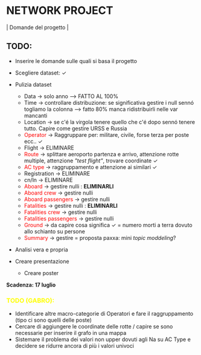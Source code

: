 # NETWORK PROJECT

| Domande del progetto |

## TODO:
- Inserire le domande sulle quali si basa il progetto
- Scegliere dataset: ✓


- Pulizia dataset
  - Data -> solo anno --> FATTO AL 100%
  - Time -> controllare distribuzione: se significativa gestire i null sennó togliamo la colonna --> fatto 80% manca ridistribuirli nelle var mancanti
  - Location -> se c'é la virgola tenere quello che c'é dopo sennó tenere tutto. Capire come gestire URSS e Russia
  - <font color="red">Operator</font> -> Raggruppare per: militare, civile, forse terza per poste ecc.. ✓
  - Flight -> ELIMINARE
  - <font color="red">Route</font> -> splittare aeroporto partenza e arrivo, attenzione rotte multiple, attenzione *"test flight"*, trovare coordinate ✓
  - <font color="red">AC type</font> -> raggruppamento e attenzione ai similari ✓
  - Registration -> ELIMINARE
  - cn/ln -> ELIMINARE
  - <font color="red">Aboard</font> -> gestire nulli : **ELIMINARLI**
  - <font color="red">Aboard crew</font> -> gestire nulli 
  - <font color="red">Aboard passengers</font> -> gestire nulli 
  - <font color="red">Fatalities</font> -> gestire nulli : **ELIMINARLI**
  - <font color="red">Fatalities crew</font> -> gestire nulli 
  - <font color="red">Fatalities passengers</font> -> gestire nulli 
  - <font color="red">Ground</font> -> da capire cosa significa ✓ = numero morti a terra dovuto allo schianto su persone
  - <font color="red">Summary</font> -> gestire = proposta paxxa: mini *topic moddeling*?


- Analisi vera e propria
- Creare presentazione 
  - Creare poster



**Scadenza: 17 luglio**



### <font color="yellow">TODO (GABRO):</font>

- Identificare altre macro-categorie di Operatori e fare il raggruppamento (tipo ci sono quelli delle poste)
- Cercare di aggiungere le coordinate delle rotte / capire se sono necessarie per inserire il grafo in una mappa
- Sistemare il problema dei valori non upper dovuti agli Na su AC Type e decidere se ridurre ancora di più i valori univoci
 
